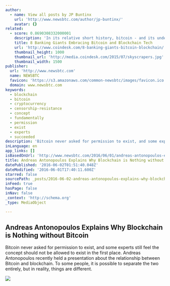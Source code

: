 ```yaml
---
author:
  - name: View all posts by JP Buntinx
    url: 'http://www.newsbtc.com/author/jp-buntinx/'
    avatar: {}
related:
  - score: 0.8690308332000001
    description: 'In its relative short history, bitcoin - and its underlying technology the blockchain - have captivated thinkers around the world, but not everyone was quick to see the potential. Due in part to its initial billing as a threat to the traditional financial ecosystem, these institutions have perhaps understandably responded with sharp critiques and deep skepticism for the technology.'
    title: 8 Banking Giants Embracing Bitcoin and Blockchain Tech
    url: 'http://www.coindesk.com/8-banking-giants-bitcoin-blockchain/'
    thumbnail_height: 1000
    thumbnail_url: 'http://media.coindesk.com/2015/07/skyscrapers.jpg'
    thumbnail_width: 1500
publisher:
  url: 'http://www.newsbtc.com'
  name: NEWSBTC
  favicon: 'https://s3.amazonaws.com/common-newsbtc/images/favicon.ico'
  domain: www.newsbtc.com
keywords:
  - blockchain
  - bitcoin
  - cryptocurrency
  - censorship-resistance
  - concept
  - fundamentally
  - permission
  - exist
  - experts
  - succeeded
description: 'Bitcoin never asked for permission to exist, and some experts still feel the concept should not be allowed to exist in the first place. Andreas Antonopoulos recently held a presentation about the relationship between Bitcoin and blockchain. To some people, it is possible to separate the two entirely, but in reality, things are different.'
inLanguage: en
app_links: []
isBasedOnUrl: 'http://www.newsbtc.com/2016/06/01/andreas-antonopoulos-explains-blockchain-nothing-without-bitcoin/'
title: Andreas Antonopoulos Explains Why Blockchain is Nothing without Bitcoin
datePublished: '2016-06-02T01:51:40.048Z'
dateModified: '2016-06-01T17:40:11.600Z'
starred: false
sourcePath: _posts/2016-06-02-andreas-antonopoulos-explains-why-blockchain-is-nothing-with.md
inFeed: true
hasPage: false
inNav: false
_context: 'http://schema.org'
_type: MediaObject

---
```

<article style=""><h1>Andreas Antonopoulos Explains Why Blockchain is Nothing without Bitcoin</h1><p>Bitcoin never asked for permission to exist, and some experts still feel the concept should not be allowed to exist in the first place. Andreas Antonopoulos recently held a presentation about the relationship between Bitcoin and blockchain. To some people, it is possible to separate the two entirely, but in reality, things are different.</p><img src="http://s3.amazonaws.com/main-newsbtc-images/2016/06/01174838/shutterstock_415181350.jpg" /></article>